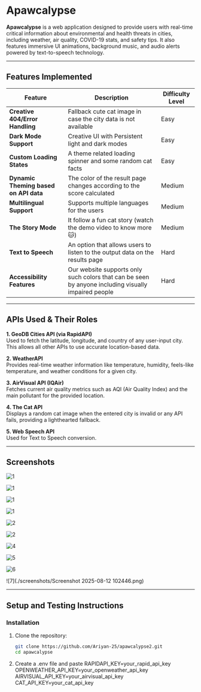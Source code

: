 # Apawcalypse

**Apawcalypse** is a web application designed to provide users with real-time critical information about environmental and health threats in cities, including weather, air quality, COVID-19 stats, and safety tips. It also features immersive UI animations, background music, and audio alerts powered by text-to-speech technology.

---

## Features Implemented

| Feature                               | Description                                                           | Difficulty Level     |
|-------------------------------------|-----------------------------------------------------------------------|---------------------|
| **Creative 404/Error Handling**     | Fallback cute cat image in case the city data is not available        | Easy              |
| **Dark Mode Support**               | Creative UI with Persistent light and dark modes                      | Easy                |
| **Custom Loading States**           | A theme related loading spinner and some random cat facts             | Easy              |
| **Dynamic Theming based on API data**| The color of the result page changes according to the score calculated | Medium              |
| **Multilingual Support**            | Supports multiple languages for the users                             | Medium              |
| **The Story Mode**                  | It follow a fun cat story (watch the demo video to know more 🐱)         | Medium                |
| **Text to Speech**                  | An option that allows users to listen to the output data on the results page |Hard            |
| **Accessibility Features**          | Our website supports only such colors that can be seen by anyone including visually impaired people |Hard            |
 

---

##  APIs Used & Their Roles

**1. GeoDB Cities API (via RapidAPI)**  
Used to fetch the latitude, longitude, and country of any user-input city. This allows all other APIs to use accurate location-based data.

**2. WeatherAPI**  
Provides real-time weather information like temperature, humidity, feels-like temperature, and weather conditions for a given city.

**3. AirVisual API (IQAir)**  
Fetches current air quality metrics such as AQI (Air Quality Index) and the main pollutant for the provided location.

**4. The Cat API**  
Displays a random cat image when the entered city is invalid or any API fails, providing a lighthearted fallback.

**5. Web Speech API**  
Used for Text to Speech conversion.

---

## Screenshots

![1](./screenshots/cat1.jpeg)

![1](./screenshots/cat1.5.jpeg)

![1](./screenshots/cat2.jpeg)
 
![1](./screenshots/homepage.png)

![2](./screenshots/city.png)
 
![2](./screenshots/city2.png)
 
![4](./screenshots/low.png)

![5](./screenshots/moderate.png)

![6](./screenshots/high.png)

![7](./screenshots/Screenshot 2025-08-12 102446.png)

---

## Setup and Testing Instructions

### Installation

1. Clone the repository:
   ```bash
   git clone https://github.com/Ariyan-25/apawcalypse2.git
   cd apawcalypse

2. Create a .env file and paste
    RAPIDAPI_KEY=your_rapid_api_key
    OPENWEATHER_API_KEY=your_openweather_api_key
    AIRVISUAL_API_KEY=your_airvisual_api_key
    CAT_API_KEY=your_cat_api_key 

